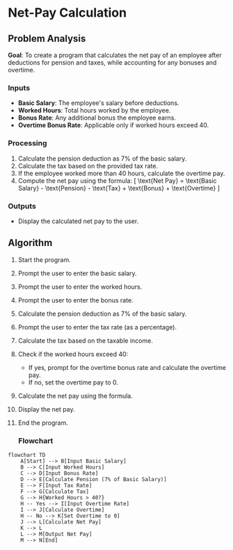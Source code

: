 # Net-Pay Calculation

## Problem Analysis
**Goal**: To create a program that calculates the net pay of an employee after deductions for pension and taxes, while accounting for any bonuses and overtime.

### Inputs
- **Basic Salary**: The employee's salary before deductions.
- **Worked Hours**: Total hours worked by the employee.
- **Bonus Rate**: Any additional bonus the employee earns.
- **Overtime Bonus Rate**: Applicable only if worked hours exceed 40.

### Processing
1. Calculate the pension deduction as 7% of the basic salary.
2. Calculate the tax based on the provided tax rate.
3. If the employee worked more than 40 hours, calculate the overtime pay.
4. Compute the net pay using the formula:
   \[
   \text{Net Pay} = \text{Basic Salary} - \text{Pension} - \text{Tax} + \text{Bonus} + \text{Overtime}
   \]

### Outputs
- Display the calculated net pay to the user.

## Algorithm
1. Start the program.
2. Prompt the user to enter the basic salary.
3. Prompt the user to enter the worked hours.
4. Prompt the user to enter the bonus rate.
5. Calculate the pension deduction as 7% of the basic salary.
6. Prompt the user to enter the tax rate (as a percentage).
7. Calculate the tax based on the taxable income.
8. Check if the worked hours exceed 40:
   - If yes, prompt for the overtime bonus rate and calculate the overtime pay.
   - If no, set the overtime pay to 0.
9. Calculate the net pay using the formula.
10. Display the net pay.
11. End the program.

     ### Flowchart


```mermaid
flowchart TD 
    A[Start] --> B[Input Basic Salary]
    B --> C[Input Worked Hours]
    C --> D[Input Bonus Rate]
    D --> E[Calculate Pension (7% of Basic Salary)]
    E --> F[Input Tax Rate]
    F --> G[Calculate Tax]
    G --> H{Worked Hours > 40?}
    H -- Yes --> I[Input Overtime Rate]
    I --> J[Calculate Overtime]
    H -- No --> K[Set Overtime to 0]
    J --> L[Calculate Net Pay]
    K --> L
    L --> M[Output Net Pay]
    M --> N[End]

```
